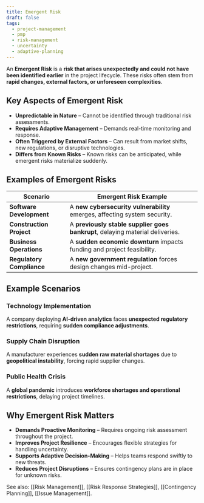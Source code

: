 ```yaml
---
title: Emergent Risk
draft: false
tags:
  - project-management
  - pmp
  - risk-management
  - uncertainty
  - adaptive-planning
---
```


An **Emergent Risk** is a **risk that arises unexpectedly and could not have been identified earlier** in the project lifecycle. These risks often stem from **rapid changes, external factors, or unforeseen complexities**.

## **Key Aspects of Emergent Risk**
- **Unpredictable in Nature** – Cannot be identified through traditional risk assessments.
- **Requires Adaptive Management** – Demands real-time monitoring and response.
- **Often Triggered by External Factors** – Can result from market shifts, new regulations, or disruptive technologies.
- **Differs from Known Risks** – Known risks can be anticipated, while emergent risks materialize suddenly.

## **Examples of Emergent Risks**
| **Scenario** | **Emergent Risk Example** |
|-------------|------------------------------------------------|
| **Software Development** | A **new cybersecurity vulnerability** emerges, affecting system security. |
| **Construction Project** | A **previously stable supplier goes bankrupt**, delaying material deliveries. |
| **Business Operations** | A **sudden economic downturn** impacts funding and project feasibility. |
| **Regulatory Compliance** | A **new government regulation** forces design changes mid-project. |

## **Example Scenarios**

### **Technology Implementation**
A company deploying **AI-driven analytics** faces **unexpected regulatory restrictions**, requiring **sudden compliance adjustments**.

### **Supply Chain Disruption**
A manufacturer experiences **sudden raw material shortages** due to **geopolitical instability**, forcing rapid supplier changes.

### **Public Health Crisis**
A **global pandemic** introduces **workforce shortages and operational restrictions**, delaying project timelines.

## **Why Emergent Risk Matters**
- **Demands Proactive Monitoring** – Requires ongoing risk assessment throughout the project.
- **Improves Project Resilience** – Encourages flexible strategies for handling uncertainty.
- **Supports Adaptive Decision-Making** – Helps teams respond swiftly to new threats.
- **Reduces Project Disruptions** – Ensures contingency plans are in place for unknown risks.

See also: [[Risk Management]], [[Risk Response Strategies]], [[Contingency Planning]], [[Issue Management]].
